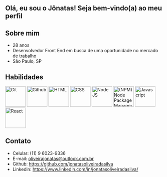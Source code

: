 ## Olá, eu sou o Jônatas! Seja bem-vindo(a) ao meu perfil

## Sobre mim

- 28 anos
- Desenvolvedor Front End em busca de uma oportunidade no mercado de trabalho
- São Paulo, SP

## Habilidades

<p align="left">
  <img height="65" src="https://user-images.githubusercontent.com/25181517/192108372-f71d70ac-7ae6-4c0d-8395-51d8870c2ef0.png" title="Git"/>
  <img height="65" src="https://user-images.githubusercontent.com/25181517/192108374-8da61ba1-99ec-41d7-80b8-fb2f7c0a4948.png" title="Github"/>
  <img height="65" src="https://user-images.githubusercontent.com/25181517/192158954-f88b5814-d510-4564-b285-dff7d6400dad.png" title="HTML"/>
  <img height="65" src="https://user-images.githubusercontent.com/25181517/183898674-75a4a1b1-f960-4ea9-abcb-637170a00a75.png" title="CSS"/>
  <img height="65" src="https://user-images.githubusercontent.com/25181517/183568594-85e280a7-0d7e-4d1a-9028-c8c2209e073c.png" title="Node JS"/>
  <img height="65" src="https://user-images.githubusercontent.com/25181517/121401671-49102800-c959-11eb-9f6f-74d49a5e1774.png" title="(NPM) Node Package Manager"/>
  <img height="65" src="https://user-images.githubusercontent.com/25181517/117447155-6a868a00-af3d-11eb-9cfe-245df15c9f3f.png" title="Javascript"/>
  <img height="65" src="https://user-images.githubusercontent.com/25181517/183897015-94a058a6-b86e-4e42-a37f-bf92061753e5.png" title="React"/>
</p>

## Contato

- Celular: (11) 9 6023-9336
- E-mail: oliveirajonatas@outlook.com.br
- Github: https://github.com/jonatasoliveiradasilva
- Linkedin: https://www.linkedin.com/in/jonatasoliveiradasilva/
